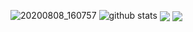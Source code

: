 ![20200808_160757](https://user-images.githubusercontent.com/64999484/89707580-4f2c2580-d991-11ea-8960-3c6f9e46765f.png)
![github stats](https://github-readme-stats.vercel.app/api?username=anggaxd&show_icons=true&theme=dark)
 <img align="center" src="https://github-readme-stats.anuraghazra1.vercel.app/api/top-langs/?username=anggaxd&layout=compact&theme=radical" />
 <img align="center" src="https://github-readme-stats.anuraghazra1.vercel.app/api/pin/?username=anggaxd&repo=bhot&theme=radical" />
